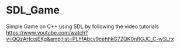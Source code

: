 # SDL_Game
Simple Game on C++ using SDL by following the video tutorials https://www.youtube.com/watch?v=QQzAHcojEKg&amp;list=PLhfAbcv9cehhkG7ZQK0nfIGJC_C-wSLrx 
